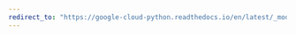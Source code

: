 ```yaml
---
redirect_to: "https://google-cloud-python.readthedocs.io/en/latest/_modules/google/api_core/exceptions.html"
---
```

